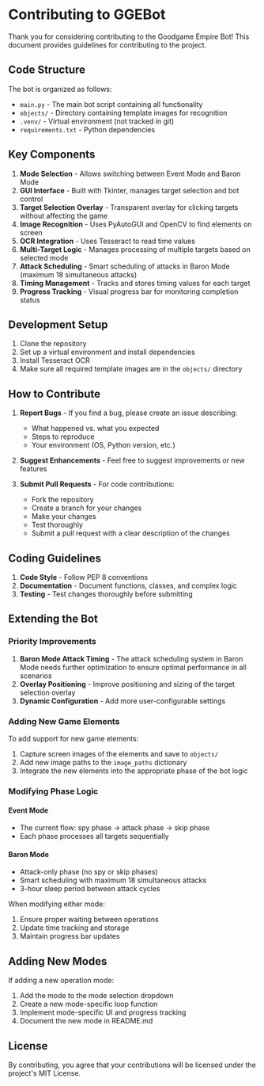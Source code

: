 # Contributing to GGEBot

Thank you for considering contributing to the Goodgame Empire Bot! This document provides guidelines for contributing to the project.

## Code Structure

The bot is organized as follows:

- `main.py` - The main bot script containing all functionality
- `objects/` - Directory containing template images for recognition
- `.venv/` - Virtual environment (not tracked in git)
- `requirements.txt` - Python dependencies

## Key Components

1. **Mode Selection** - Allows switching between Event Mode and Baron Mode
2. **GUI Interface** - Built with Tkinter, manages target selection and bot control
3. **Target Selection Overlay** - Transparent overlay for clicking targets without affecting the game
4. **Image Recognition** - Uses PyAutoGUI and OpenCV to find elements on screen
5. **OCR Integration** - Uses Tesseract to read time values
6. **Multi-Target Logic** - Manages processing of multiple targets based on selected mode
7. **Attack Scheduling** - Smart scheduling of attacks in Baron Mode (maximum 18 simultaneous attacks)
8. **Timing Management** - Tracks and stores timing values for each target
9. **Progress Tracking** - Visual progress bar for monitoring completion status

## Development Setup

1. Clone the repository
2. Set up a virtual environment and install dependencies
3. Install Tesseract OCR
4. Make sure all required template images are in the `objects/` directory

## How to Contribute

1. **Report Bugs** - If you find a bug, please create an issue describing:
   - What happened vs. what you expected
   - Steps to reproduce
   - Your environment (OS, Python version, etc.)

2. **Suggest Enhancements** - Feel free to suggest improvements or new features

3. **Submit Pull Requests** - For code contributions:
   - Fork the repository
   - Create a branch for your changes
   - Make your changes
   - Test thoroughly
   - Submit a pull request with a clear description of the changes

## Coding Guidelines

1. **Code Style** - Follow PEP 8 conventions
2. **Documentation** - Document functions, classes, and complex logic
3. **Testing** - Test changes thoroughly before submitting

## Extending the Bot

### Priority Improvements

1. **Baron Mode Attack Timing** - The attack scheduling system in Baron Mode needs further optimization to ensure optimal performance in all scenarios
2. **Overlay Positioning** - Improve positioning and sizing of the target selection overlay
3. **Dynamic Configuration** - Add more user-configurable settings

### Adding New Game Elements

To add support for new game elements:

1. Capture screen images of the elements and save to `objects/`
2. Add new image paths to the `image_paths` dictionary
3. Integrate the new elements into the appropriate phase of the bot logic

### Modifying Phase Logic

#### Event Mode
- The current flow: spy phase → attack phase → skip phase
- Each phase processes all targets sequentially

#### Baron Mode
- Attack-only phase (no spy or skip phases)
- Smart scheduling with maximum 18 simultaneous attacks
- 3-hour sleep period between attack cycles

When modifying either mode:
1. Ensure proper waiting between operations
2. Update time tracking and storage
3. Maintain progress bar updates

## Adding New Modes

If adding a new operation mode:
1. Add the mode to the mode selection dropdown
2. Create a new mode-specific loop function
3. Implement mode-specific UI and progress tracking
4. Document the new mode in README.md

## License

By contributing, you agree that your contributions will be licensed under the project's MIT License. 
